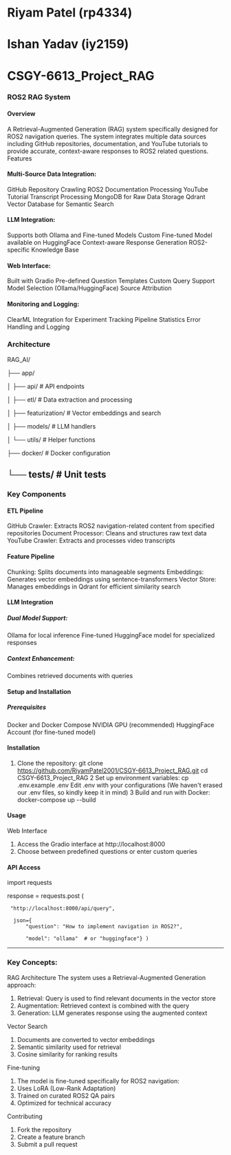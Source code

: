# Riyam Patel (rp4334)
# Ishan Yadav (iy2159)

# CSGY-6613_Project_RAG

### ROS2 RAG System
#### Overview
A Retrieval-Augmented Generation (RAG) system specifically designed for ROS2 navigation queries. The system integrates multiple data sources including GitHub repositories, documentation, and YouTube tutorials to provide accurate, context-aware responses to ROS2 related questions.
Features

#### Multi-Source Data Integration:
GitHub Repository Crawling
ROS2 Documentation Processing
YouTube Tutorial Transcript Processing
MongoDB for Raw Data Storage
Qdrant Vector Database for Semantic Search


#### LLM Integration:
Supports both Ollama and Fine-tuned Models
Custom Fine-tuned Model available on HuggingFace
Context-aware Response Generation
ROS2-specific Knowledge Base


#### Web Interface:
Built with Gradio
Pre-defined Question Templates
Custom Query Support
Model Selection (Ollama/HuggingFace)
Source Attribution


#### Monitoring and Logging:
ClearML Integration for Experiment Tracking
Pipeline Statistics
Error Handling and Logging

### Architecture

RAG_AI/

├── app/

│   ├── api/                 # API endpoints

│   ├── etl/                 # Data extraction and processing

│   ├── featurization/       # Vector embeddings and search

│   ├── models/             # LLM handlers

│   └── utils/              # Helper functions

├── docker/                 # Docker configuration

└── tests/                 # Unit tests
--------------------------------------------------------------------------------------------------------------------------------------
### Key Components
#### ETL Pipeline

GitHub Crawler: Extracts ROS2 navigation-related content from specified repositories
Document Processor: Cleans and structures raw text data
YouTube Crawler: Extracts and processes video transcripts

#### Feature Pipeline

Chunking: Splits documents into manageable segments
Embeddings: Generates vector embeddings using sentence-transformers
Vector Store: Manages embeddings in Qdrant for efficient similarity search

#### LLM Integration

##### Dual Model Support:
  Ollama for local inference
  Fine-tuned HuggingFace model for specialized responses
  
##### Context Enhancement: 
Combines retrieved documents with queries

#### Setup and Installation
##### Prerequisites
  Docker and Docker Compose
  NVIDIA GPU (recommended)
  HuggingFace Account (for fine-tuned model)

#### Installation
1. Clone the repository:
  git clone https://github.com/RiyamPatel2001/CSGY-6613_Project_RAG.git
  cd CSGY-6613_Project_RAG
2  Set up environment variables:
   cp .env.example .env
   Edit .env with your configurations (We haven't erased our .env files, so kindly keep it in mind)
3 Build and run with Docker:
  docker-compose up --build

#### Usage
Web Interface
  1. Access the Gradio interface at http://localhost:8000
  2. Choose between predefined questions or enter custom queries



#### API Access
  import requests
  
  response = requests.post
  (
  
     "http://localhost:8000/api/query",
      
      json={
          "question": "How to implement navigation in ROS2?",
          
          "model": "ollama"  # or "huggingface"} )
--------------------------------------------------------------------------------------------------------------------------------------

### Key Concepts:

RAG Architecture
  The system uses a Retrieval-Augmented Generation approach:
  
  1. Retrieval: Query is used to find relevant documents in the vector store
  2. Augmentation: Retrieved context is combined with the query
  3. Generation: LLM generates response using the augmented context

Vector Search
  1. Documents are converted to vector embeddings
  2. Semantic similarity used for retrieval
  3. Cosine similarity for ranking results

Fine-tuning
  1. The model is fine-tuned specifically for ROS2 navigation:
  2. Uses LoRA (Low-Rank Adaptation)
  3. Trained on curated ROS2 QA pairs
  4. Optimized for technical accuracy

Contributing
  1. Fork the repository
  2. Create a feature branch
  3. Submit a pull request
